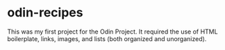 # odin-recipes

This was my first project for the Odin Project. It required the use of HTML boilerplate, links, images, and lists (both organized and unorganized). 

